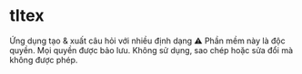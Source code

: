 # tltex
Ứng dụng tạo &amp; xuất câu hỏi với nhiều định dạng
⚠️ Phần mềm này là độc quyền. Mọi quyền được bảo lưu. Không sử dụng, sao chép hoặc sửa đổi mà không được phép.
